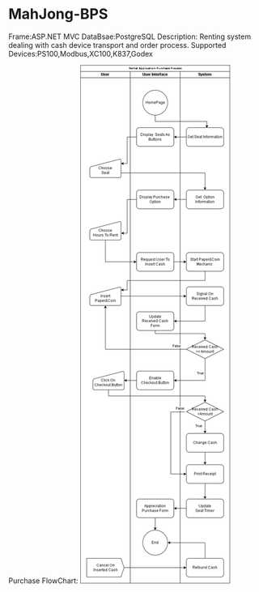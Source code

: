 # MahJong-BPS
Frame:ASP.NET MVC
DataBsae:PostgreSQL
Description:
Renting system dealing with cash device transport and order process.
Supported Devices:PS100,Modbus,XC100,K837,Godex

Purchase FlowChart: ![image](https://github.com/luffeTW/MahJong-BPS/blob/main/PurchaseFlow.drawio.png)
